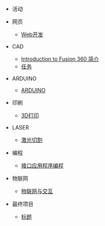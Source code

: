<!-- 侧边栏 docs/_sidebar.md -->
-  活动

 + 网页

    - [Web开发](CHINESE/AC/step/page.md)
 
 + CAD
  
    - [Introduction to Fusion 360 简介](CHINESE/AC/CAD/installation.md)
    - [任务](CHINESE/AC/CAD/handson.md)

 + ARDUINO

    - [ ARDUINO](CHINESE/AC/AD/arduino.md)

 + 印刷

   - [ 3D打印](#)
 
 + LASER

   - [ 激光切割](#)

 + 编程

   - [ 接口应用程序编程](#)

 + 物联网

   - [ 物联网与交互](#)

- 最终项目

   - [标题](CHINESE/AC/Project/proposal.md)
  
  